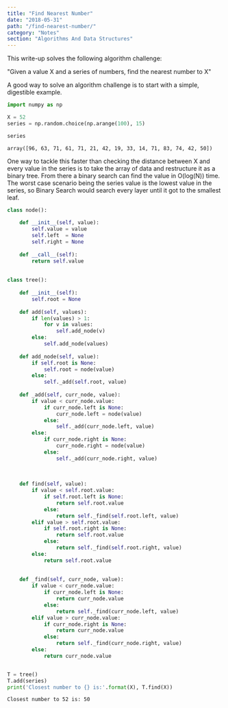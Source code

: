 ```yaml
---
title: "Find Nearest Number"
date: "2018-05-31"
path: "/find-nearest-number/"
category: "Notes"
section: "Algorithms And Data Structures"
---
```



This write-up solves the following algorithm challenge:

"Given a value X and a series of numbers, find the nearest number to X"

A good way to solve an algorithm challenge is to start with a simple, digestible example.


```python
import numpy as np

X = 52
series = np.random.choice(np.arange(100), 15) 
```


```python
series
```




    array([96, 63, 71, 61, 71, 21, 42, 19, 33, 14, 71, 83, 74, 42, 50])



One way to tackle this faster than checking the distance between X and every value in the series is to take the array of data and restructure it as a binary tree. From there a binary search can find the value in O(log(N)) time. The worst case scenario being the series value is the lowest value in the series, so Binary Search would search every layer until it got to the smallest leaf.


```python
class node():
    
    def __init__(self, value):
        self.value = value
        self.left  = None
        self.right = None
        
    def __call__(self):
        return self.value
        
        
class tree():
    
    def __init__(self):
        self.root = None
        
    def add(self, values):
        if len(values) > 1:
            for v in values:
                self.add_node(v)
        else:
            self.add_node(values)
                
    def add_node(self, value):
        if self.root is None:
            self.root = node(value)
        else:
            self._add(self.root, value)
    
    def _add(self, curr_node, value):
        if value < curr_node.value:
            if curr_node.left is None:
                curr_node.left = node(value)
            else:
                self._add(curr_node.left, value)
        else:
            if curr_node.right is None:
                curr_node.right = node(value)
            else:
                self._add(curr_node.right, value)
                
          
        
    def find(self, value):
        if value < self.root.value:
            if self.root.left is None:
                return self.root.value
            else:
                return self._find(self.root.left, value)
        elif value > self.root.value:
            if self.root.right is None:
                return self.root.value
            else:
                return self._find(self.root.right, value)
        else:
            return self.root.value
        
        
    def _find(self, curr_node, value):
        if value < curr_node.value:
            if curr_node.left is None:
                return curr_node.value
            else:
                return self._find(curr_node.left, value)
        elif value > curr_node.value:
            if curr_node.right is None:
                return curr_node.value
            else:
                return self._find(curr_node.right, value)
        else:
            return curr_node.value
```


```python

T = tree()
T.add(series)
print('Closest number to {} is:'.format(X), T.find(X))
```

    Closest number to 52 is: 50
    
